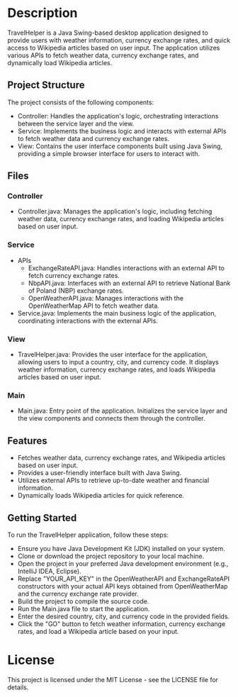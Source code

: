 # Description
TravelHelper is a Java Swing-based desktop application designed to provide users with weather information, currency exchange rates, and quick access to Wikipedia articles based on user input. The application utilizes various APIs to fetch weather data, currency exchange rates, and dynamically load Wikipedia articles.

## Project Structure
The project consists of the following components:

- Controller: Handles the application's logic, orchestrating interactions between the service layer and the view.
- Service: Implements the business logic and interacts with external APIs to fetch weather data and currency exchange rates.
- View: Contains the user interface components built using Java Swing, providing a simple browser interface for users to interact with.
## Files
### Controller
- Controller.java: Manages the application's logic, including fetching weather data, currency exchange rates, and loading Wikipedia articles based on user input.
### Service
- APIs
  - ExchangeRateAPI.java: Handles interactions with an external API to fetch currency exchange rates.
  - NbpAPI.java: Interfaces with an external API to retrieve National Bank of Poland (NBP) exchange rates.
  - OpenWeatherAPI.java: Manages interactions with the OpenWeatherMap API to fetch weather data.
- Service.java: Implements the main business logic of the application, coordinating interactions with the external APIs.
### View
- TravelHelper.java: Provides the user interface for the application, allowing users to input a country, city, and currency code. It displays weather information, currency exchange rates, and loads Wikipedia articles based on user input.
### Main
- Main.java: Entry point of the application. Initializes the service layer and the view components and connects them through the controller.
## Features
- Fetches weather data, currency exchange rates, and Wikipedia articles based on user input.
- Provides a user-friendly interface built with Java Swing.
- Utilizes external APIs to retrieve up-to-date weather and financial information.
- Dynamically loads Wikipedia articles for quick reference.

## Getting Started
To run the TravelHelper application, follow these steps:

- Ensure you have Java Development Kit (JDK) installed on your system.
- Clone or download the project repository to your local machine.
- Open the project in your preferred Java development environment (e.g., IntelliJ IDEA, Eclipse).
- Replace "YOUR_API_KEY" in the OpenWeatherAPI and ExchangeRateAPI constructors with your actual API keys obtained from OpenWeatherMap and the currency exchange rate provider.
- Build the project to compile the source code.
- Run the Main.java file to start the application.
- Enter the desired country, city, and currency code in the provided fields.
- Click the "GO" button to fetch weather information, currency exchange rates, and load a Wikipedia article based on your input.

# License
This project is licensed under the MIT License - see the LICENSE file for details.





